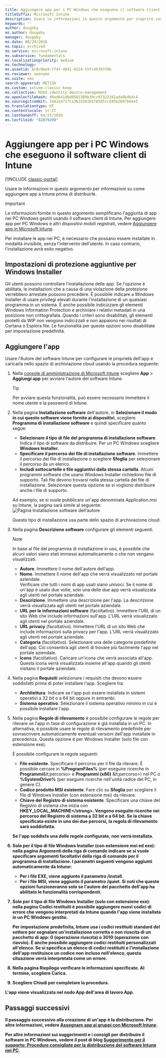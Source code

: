 ```yaml
---
title: Aggiungere app per i PC Windows che eseguono il software client di Intune
titleSuffix: Microsoft Intune
description: Usare le informazioni in questo argomento per scoprire come aggiungere app a Intune prima di distribuirle.
keywords: ''
author: dougeby
ms.author: dougeby
manager: dougeby
ms.date: 08/29/2018
ms.topic: archived
ms.service: microsoft-intune
ms.subservice: fundamentals
ms.localizationpriority: medium
ms.technology: ''
ms.assetid: bc8c8be9-7f4f-4891-9224-55fc40703f0b
ms.reviewer: owenyen
ms.suite: ems
search.appverid: MET150
ms.custom: intune-classic-keep
ms.collection: M365-identity-device-management
ms.openlocfilehash: d9ad6414bd0565389b39cc97322341ada0b4b4c4
ms.sourcegitcommit: 1442a4717ca362d38101785851cd45b2687b64e5
ms.translationtype: HT
ms.contentlocale: it-IT
ms.lasthandoff: 04/23/2020
ms.locfileid: "82079298"
---
```

# <a name="add-apps-for-windows-pcs-that-run-the-intune-software-client"></a>Aggiungere app per i PC Windows che eseguono il software client di Intune

[!INCLUDE [classic-portal](../includes/classic-portal.md)]

Usare le informazioni in questo argomento per informazioni su come aggiungere app a Intune prima di distribuirle.

> [!IMPORTANT]
> Le informazioni fornite in questo argomento semplificano l'aggiunta di app nei PC Windows gestiti usando il software client di Intune. Per aggiungere app per PC Windows e altri dispositivi mobili registrati, vedere [Aggiungere app in Microsoft Intune](../apps/apps-add.md).

Per installare le app nei PC, è necessario che possano essere installate in modalità invisibile, senza l'intervento dell'utente. In caso contrario, l'installazione avrà esito negativo.

## <a name="additional-security-settings-for-windows-installer"></a>Impostazioni di protezione aggiuntive per Windows Installer
Gli utenti possono controllare l'installazione delle app. Se l'opzione è abilitata, le installazioni che a causa di una violazione della protezione verrebbero arrestate possono precedere. È possibile indicare a Windows Installer di usare privilegi elevati durante l'installazione di un qualsiasi programma in un sistema. È anche possibile indicizzare gli elementi Windows Information Protection e archiviare i relativi metadati in una posizione non crittografata. Quando i criteri sono disabilitati, gli elementi protetti da WIP non vengono indicizzati e non appaiono nei risultati di Cortana o Esplora file. Le funzionalità per queste opzioni sono disabilitate per impostazione predefinita. 

## <a name="add-the-app"></a>Aggiungere l'app
Usare l'Autore del software Intune per configurare le proprietà dell'app e caricarla nello spazio di archiviazione cloud usando la procedura seguente:

1. Nella [console di amministrazione di Microsoft Intune](https://manage.microsoft.com) scegliere **App** &gt; **Aggiungi app** per avviare l'autore del software Intune.

   > [!TIP]
   > Per avviare questa funzionalità, può essere necessario immettere il nome utente e la password di Intune.

2. Nella pagina **Installazione software** dell'autore, in **Selezionare il modo in cui questo software viene fornito ai dispositivi**, scegliere **Programma di installazione software** e quindi specificare quanto segue:

   - **Selezionare il tipo di file del programma di installazione software**. Indica il tipo di software da distribuire. Per un PC Windows scegliere **Windows Installer**.
   - **Specificare il percorso dei file di installazione software**. Immettere il percorso dei file di installazione o scegliere **Sfoglia** per selezionare il percorso da un elenco.
   - **Includi sottocartelle e file aggiuntivi dalla stessa cartella**. Alcuni programmi software che usano Windows Installer richiedono file di supporto. Tali file devono trovarsi nella stessa cartella dei file di installazione. Selezionare questa opzione se si vogliono distribuire anche i file di supporto.

   Ad esempio, se si vuole pubblicare un'app denominata Application.msi su Intune, la pagina sarà simile al seguente: ![Pagina Installazione software dell'autore](./media/add-apps-for-windows-pcs-in-microsoft-intune/publisher-for-pc.png)

   Questo tipo di installazione usa parte dello spazio di archiviazione cloud.

3. Nella pagina **Descrizione software** configurare gli elementi seguenti.

   > [!NOTE]
   > In base al file del programma di installazione in uso, è possibile che alcuni valori siano stati immessi automaticamente o che non vengano visualizzati.

   - **Autore**. Immettere il nome dell'autore dell'app.
   - **Nome**. Immettere il nome dell'app che verrà visualizzato nel portale aziendale.<br />Verificare che tutti i nomi di app usati siano univoci. Se il nome di un'app è usato due volte, solo una delle due app verrà visualizzata agli utenti nel portale aziendale.
   - **Descrizione**. Immettere una descrizione per l'app. La descrizione verrà visualizzata agli utenti nel portale aziendale.
   - **URL per le informazioni software** (facoltativo). Immettere l'URL di un sito Web che include informazioni sull'app. L'URL verrà visualizzato agli utenti nel portale aziendale.
   - **URL privacy** (facoltativo). Immettere l'URL di un sito Web che include informazioni sulla privacy per l'app. L'URL verrà visualizzato agli utenti nel portale aziendale.
   - **Categoria** (facoltativo). Selezionare una delle categorie predefinite dell'app. Ciò consentirà agli utenti di trovare più facilmente l'app nel portale aziendale.
   - **Icona** (facoltativo). Caricare un'icona che verrà associata all'app. Questa icona verrà visualizzata insieme all'app quando gli utenti visitano il portale aziendale.

4. Nella pagina **Requisiti** selezionare i requisiti che devono essere soddisfatti prima di poter installare l'app. Scegliere tra:

   - **Architettura**. Indicare se l'app può essere installata in sistemi operativi a 32 bit o a 64 bit oppure in entrambi.
   - **Sistema operativo**. Selezionare il sistema operativo minimo in cui è possibile installare l'app.

5. Nella pagina **Regole di rilevamento** è possibile configurare le regole per rilevare se l'app in fase di configurazione è già installata in un PC. In alternativa, è possibile usare le regole di rilevamento predefinite per sovrascrivere automaticamente eventuali versioni dell'app installate in precedenza. Questa opzione è per Windows Installer (solo file con estensione exe).

   È possibile configurare le regole seguenti:
   - **File esistente**. Specificare il percorso per il file da rilevare. È possibile cercare in **%ProgramFiles%** (per eseguire ricerche in **Programmi**\&lt;percorso&gt; e **Programmi (x86)** \&lt;percorso&gt;) nel PC o **%SystemDrive%** (per eseguire ricerche nell'unità radice del PC, in genere C).
   - **Codice prodotto MSI esistente**. Fare clic su **Sfoglia** per scegliere il file di Windows Installer (con estensione msi) da rilevare.
   - <strong>Chiave del Registro di sistema esistente</strong>. Specificare una chiave del Registro di sistema che inizia con <strong>HKEY_LOCAL_MACHINE\</strong>. Vengono eseguite ricerche nei percorso del Registro di sistema a 32 bit e a 64 bit. Se la chiave specificata esiste in uno dei due percorsi, la regola di rilevamento sarà soddisfatta.

   Se l'app soddisfa una delle regole configurate, non verrà installata.

6. Solo per il tipo di file **Windows Installer** (con estensione msi ed exe): nella pagina **Argomenti della riga di comando** indicare se si vuole specificare argomenti facoltativi della riga di comando per il programma di installazione.
   I parametri seguenti vengono aggiunti automaticamente da Intune:
   - Per i file EXE, viene aggiunto il parametro **/install**.
   - Per i file MSI, viene aggiunto il parametro **/quiet**.
   Si noti che queste opzioni funzioneranno solo se l'autore del pacchetto dell'app ha abilitato le funzionalità corrispondenti.

7. Solo per il tipo di file **Windows Installer** (solo con estensione exe): nella pagina **Codici restituiti** è possibile aggiungere nuovi codici di errore che vengono interpretati da Intune quando l'app viene installata in un PC Windows gestito.

   Per impostazione predefinita, Intune usa i codici restituiti standard del settore per segnalare un'installazione corretta o non riuscita di un pacchetto di app: **0** (operazione riuscita) o **3010** (operazione con riavvio). È anche possibile aggiungere codici restituiti personalizzati all'elenco. Se si specifica un elenco di codici restituiti e l'installazione dell'app restituisce un codice non incluso nell'elenco, questa situazione verrà interpretata come un errore.

8. Nella pagina **Riepilogo** verificare le informazioni specificate. Al termine, scegliere **Carica**.

9. Scegliere **Chiudi** per completare la procedura.

L'app viene visualizzata nel nodo **App** dell'area di lavoro **App**.

## <a name="next-steps"></a>Passaggi successivi

Il passaggio successivo alla creazione di un'app è la distribuzione. Per altre informazioni, vedere [Assegnare app ai gruppi con Microsoft Intune](../apps/apps-deploy.md).

Per altre informazioni sui suggerimenti e i consigli per distribuire il software in PC Windows, vedere il post di blog [Suggerimento per il supporto: Procedure consigliate per la distribuzione del software Intune nei PC](https://support.microsoft.com/en-US/help/2583929).
